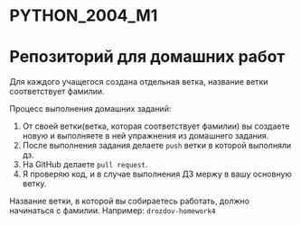 # PYTHON_2004_M1
# Репозиторий для домашних работ

Для каждого учащегося создана отдельная ветка, название ветки соответствует фамилии.

Процесс выполнения домашних заданий:

1. От своей ветки(ветка, которая соответствует фамилии) вы создаете новую и выполняете в ней упражнения из домашнего задания.
2. После выполнения задания делаете `push` ветки в которой выполняли дз.
3. На GitHub делаете `pull request`.
4. Я проверяю код, и в случае выполнения ДЗ мержу в вашу основную ветку.

Название ветки, в которой вы собираетесь работать, должно начинаться с фамилии. Например: `drozdov-homework4`
